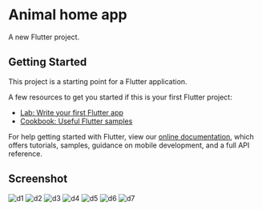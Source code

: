 # Animal home app

A new Flutter project.

## Getting Started

This project is a starting point for a Flutter application.

A few resources to get you started if this is your first Flutter project:

- [Lab: Write your first Flutter app](https://flutter.dev/docs/get-started/codelab)
- [Cookbook: Useful Flutter samples](https://flutter.dev/docs/cookbook)

For help getting started with Flutter, view our
[online documentation](https://flutter.dev/docs), which offers tutorials,
samples, guidance on mobile development, and a full API reference.

## Screenshot

![d1](https://user-images.githubusercontent.com/61289713/178326514-bd2416ec-cb1e-458e-a157-6db56064d117.png)
![d2](https://user-images.githubusercontent.com/61289713/178326518-03bce521-a9d6-42e0-9479-92821e190c4e.png)
![d3](https://user-images.githubusercontent.com/61289713/178326523-b6720f89-3258-4c00-9eb5-35a5f8be7a21.png)
![d4](https://user-images.githubusercontent.com/61289713/178326540-9bdf41d0-44a3-44a9-9a43-6d598a8ee5ac.png)
![d5](https://user-images.githubusercontent.com/61289713/178326553-2871b9b8-e47c-4d33-8263-e3af9690df95.png)
![d6](https://user-images.githubusercontent.com/61289713/178326559-f6448ad8-13c8-4adf-9abd-ecd488fcb47e.png)
![d7](https://user-images.githubusercontent.com/61289713/178326579-563e73d9-d3cc-447b-9e41-0e0e3fb399d3.png)
